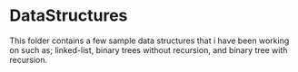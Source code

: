 # DataStructures
This folder contains a few sample data structures that i have been working on such as; linked-list, binary trees without recursion, and binary tree with recursion.
